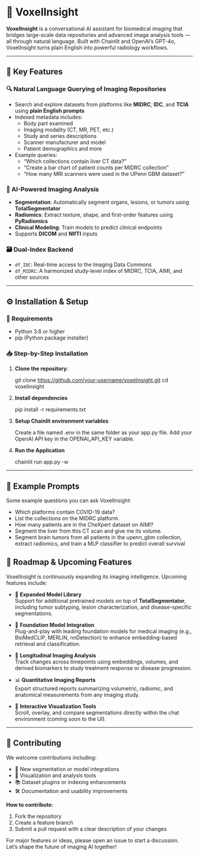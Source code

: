 # 🧠 VoxelInsight

**VoxelInsight** is a conversational AI assistant for biomedical imaging that bridges large-scale data repositories and advanced image analysis tools — all through natural language. Built with Chainlit and OpenAI’s GPT-4o, VoxelInsight turns plain English into powerful radiology workflows.

---

## 🚀 Key Features

### 🔍 Natural Language Querying of Imaging Repositories
- Search and explore datasets from platforms like **MIDRC**, **IDC**, and **TCIA** using **plain English prompts**
- Indexed metadata includes:
  - Body part examined
  - Imaging modality (CT, MR, PET, etc.)
  - Study and series descriptions
  - Scanner manufacturer and model
  - Patient demographics and more
- Example queries:
  - “Which collections contain liver CT data?”
  - “Create a bar chart of patient counts per MIDRC collection”
  - “How many MRI scanners were used in the UPenn GBM dataset?”

### 🧠 AI-Powered Imaging Analysis
- **Segmentation**: Automatically segment organs, lesions, or tumors using **TotalSegmentator**
- **Radiomics**: Extract texture, shape, and first-order features using **PyRadiomics**
- **Clinical Modeling**: Train models to predict clinical endpoints
- Supports **DICOM** and **NIfTI** inputs

### 🗃️ Dual-Index Backend
- `df_IDC`: Real-time access to the Imaging Data Commons
- `df_MIDRC`: A harmonized study-level index of MIDRC, TCIA, AIMI, and other sources

---

## ⚙️ Installation & Setup

### 🐍 Requirements
- Python 3.8 or higher
- pip (Python package installer)

### 📥 Step-by-Step Installation

1. **Clone the repository**:
   
   git clone https://github.com/your-username/voxelinsight.git
   cd voxelinsight

2. **Install dependencies**

    pip install -r requirements.txt
  
3. **Setup Chainlit environment variables**

   Create a file named .env in the same folder as your app.py file. Add your OpenAI API key in the    OPENAI_API_KEY variable.
   
4. **Run the Application**

   chainlit run app.py -w
   
---

## 🧪 Example Prompts

Some example questions you can ask VoxelInsight:
- Which platforms contain COVID-19 data?
- List the collections on the MIDRC platform.
- How many patients are in the CheXpert dataset on AIMI?
- Segment the liver from this CT scan and give me its volume.
- Segment brain tumors from all patients in the upenn_gbm collection, extract radiomics, and train a MLP classifier to predict overall survival

## 🧭 Roadmap & Upcoming Features

VoxelInsight is continuously expanding its imaging intelligence. Upcoming features include:

- 🧠 **Expanded Model Library**  
  Support for additional pretrained models on top of **TotalSegmentator**, including tumor subtyping, lesion characterization, and disease-specific segmentations.

- 🧱 **Foundation Model Integration**  
  Plug-and-play with leading foundation models for medical imaging (e.g., BioMedCLIP, MERLIN, nnDetection) to enhance embedding-based retrieval and classification.

- 🔄 **Longitudinal Imaging Analysis**  
  Track changes across timepoints using embeddings, volumes, and derived biomarkers to study treatment response or disease progression.

- 📊 **Quantitative Imaging Reports**  
  Export structured reports summarizing volumetric, radiomic, and anatomical measurements from any imaging study.

- 🧪 **Interactive Visualization Tools**  
  Scroll, overlay, and compare segmentations directly within the chat environment (coming soon to the UI).

---

## 🤝 Contributing

We welcome contributions including:
- 🧩 New segmentation or model integrations
- 🧪 Visualization and analysis tools
- 📚 Dataset plugins or indexing enhancements
- 🛠️ Documentation and usability improvements

**How to contribute:**
1. Fork the repository
2. Create a feature branch
3. Submit a pull request with a clear description of your changes

For major features or ideas, please open an issue to start a discussion.  
Let’s shape the future of imaging AI together!
